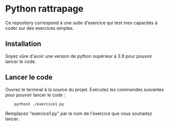 # Python rattrapage

Ce repository correspond à une suite d'exercice qui test mes capacités à coder sur des exercices simples.



## Installation

Soyez sûre d'avoir une version de python supérieur à 3.9 pour pouvoir lancer le code.

## Lancer le code

Ouvrez le terminal à la source du projet. Exécutez les commandes suivantes pour pouvoir lancer le code :

```shell
    python3 ./exercice1.py

```

Remplacez "exercice1.py" par le nom de l'exercice que vous souhaitez lancer.